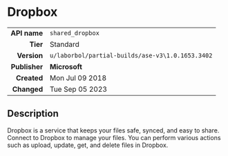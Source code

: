 # Dropbox
| | |
|-:|-|
|**API name**|`shared_dropbox`|
|**Tier**|Standard|
|**Version**|`u/laborbol/partial-builds/ase-v3\1.0.1653.3402`|
|**Publisher**|**Microsoft**|
|**Created**|Mon Jul 09 2018|
|**Changed**|Tue Sep 05 2023|

## Description
Dropbox is a service that keeps your files safe, synced, and easy to share. Connect to Dropbox to manage your files. You can perform various actions such as upload, update, get, and delete files in Dropbox.
